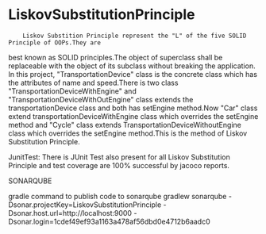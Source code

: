 # LiskovSubstitutionPrinciple

        Liskov Substition Principle represent the "L" of the five SOLID Principle of OOPs.They are 
best known as SOLID principles.The object of superclass shall be replaceable with the object of its
subclass without breaking the application.
         In this project, "TransportationDevice" class is the concrete class which has the attributes of 
name and speed.There is two class "TransportationDeviceWithEngine" and "TransportationDeviceWithOutEngine"
class extends the transportationDevice class and both has setEngine method.Now "Car" class extend 
transportationDeviceWithEngine class which overrides the setEngine method and "Cycle" class extends
TransportationDeviceWithoutEngine class which overrides the setEngine method.This is the method of Liskov
Substitution Principle.

JunitTest:
        There is JUnit Test also present for all Liskov Substitution Principle and test coverage are 100%
  successful by jacoco reports.
       
  SONARQUBE 
  
  gradle command to publish code to sonarqube
gradlew sonarqube 
  -Dsonar.projectKey=LiskovSubstitutionPrinciple 
  -Dsonar.host.url=http://localhost:9000 
  -Dsonar.login=1cdef49ef93a1163a478af56dbd0e4712b6aadc0